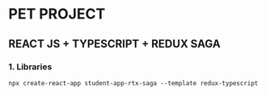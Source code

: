 # PET PROJECT 
## REACT JS + TYPESCRIPT + REDUX SAGA

### 1. Libraries

````
npx create-react-app student-app-rtx-saga --template redux-typescript

````
